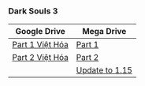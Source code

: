 ### **Dark Souls 3**

| Google Drive | Mega Drive |
|--------------|------------|
| [Part 1 Việt Hóa](https://docs.google.com/uc?id=13BYjnc3sJlvmsPF8tdqHXlQdhZH798u6&e=166797) | [Part 1](https://mega.nz/file/Mc0zwIYK#I09URIaDHyi3_ZRZMbaOm0DSZ8QpqgARQhLIZX0V8Bw) |
| [Part 2 Việt Hóa](https://docs.google.com/uc?id=11lez7RVcQJ0qAEnLoVeHqZTDU4QLFYkK&e=166797) | [Part 2](https://mega.nz/file/KRhThIJB#eWT99WmWxIrLvQ-4yHlnPSG71oMLl-wJPvtm_ryKKRo) | 
|  | [Update to 1.15](https://mega.nz/file/y640DS6b#DcW_i6GlS6L0r5NLFderfTkPvVCIaTWdYdr5LA6CF7g) |
